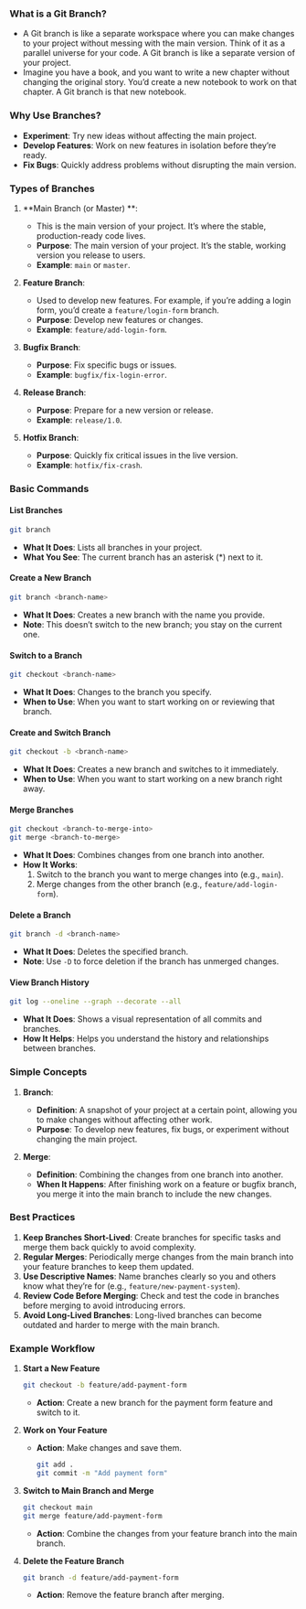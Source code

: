 ### What is a Git Branch?
- A Git branch is like a separate workspace where you can make changes to your project without messing with the main version. Think of it as a parallel universe for your code. A Git branch is like a separate version of your project. 
- Imagine you have a book, and you want to write a new chapter without changing the original story. You’d create a new notebook to work on that chapter. A Git branch is that new notebook.

### Why Use Branches?

- **Experiment**: Try new ideas without affecting the main project.
- **Develop Features**: Work on new features in isolation before they’re ready.
- **Fix Bugs**: Quickly address problems without disrupting the main version.

### Types of Branches

1. **Main Branch (or Master) **:
   -  This is the main version of your project. It’s where the stable, production-ready code lives.
   - **Purpose**: The main version of your project. It’s the stable, working version you release to users.
   - **Example**: `main` or `master`.

2. **Feature Branch**:
   -  Used to develop new features. For example, if you’re adding a login form, you’d create a `feature/login-form` branch.
   - **Purpose**: Develop new features or changes.
   - **Example**: `feature/add-login-form`.

4. **Bugfix Branch**:
   - **Purpose**: Fix specific bugs or issues.
   - **Example**: `bugfix/fix-login-error`.

5. **Release Branch**:
   - **Purpose**: Prepare for a new version or release.
   - **Example**: `release/1.0`.

6. **Hotfix Branch**:
   - **Purpose**: Quickly fix critical issues in the live version.
   - **Example**: `hotfix/fix-crash`.

### Basic Commands

#### **List Branches**
```bash
git branch
```
- **What It Does**: Lists all branches in your project.
- **What You See**: The current branch has an asterisk (*) next to it.

#### **Create a New Branch**
```bash
git branch <branch-name>
```
- **What It Does**: Creates a new branch with the name you provide.
- **Note**: This doesn’t switch to the new branch; you stay on the current one.

#### **Switch to a Branch**
```bash
git checkout <branch-name>
```
- **What It Does**: Changes to the branch you specify.
- **When to Use**: When you want to start working on or reviewing that branch.

#### **Create and Switch Branch**
```bash
git checkout -b <branch-name>
```
- **What It Does**: Creates a new branch and switches to it immediately.
- **When to Use**: When you want to start working on a new branch right away.

#### **Merge Branches**
```bash
git checkout <branch-to-merge-into>
git merge <branch-to-merge>
```
- **What It Does**: Combines changes from one branch into another.
- **How It Works**:
  1. Switch to the branch you want to merge changes into (e.g., `main`).
  2. Merge changes from the other branch (e.g., `feature/add-login-form`).

#### **Delete a Branch**
```bash
git branch -d <branch-name>
```
- **What It Does**: Deletes the specified branch.
- **Note**: Use `-D` to force deletion if the branch has unmerged changes.

#### **View Branch History**
```bash
git log --oneline --graph --decorate --all
```
- **What It Does**: Shows a visual representation of all commits and branches.
- **How It Helps**: Helps you understand the history and relationships between branches.

### Simple Concepts

1. **Branch**:
   - **Definition**: A snapshot of your project at a certain point, allowing you to make changes without affecting other work.
   - **Purpose**: To develop new features, fix bugs, or experiment without changing the main project.

2. **Merge**:
   - **Definition**: Combining the changes from one branch into another.
   - **When It Happens**: After finishing work on a feature or bugfix branch, you merge it into the main branch to include the new changes.

### Best Practices

1. **Keep Branches Short-Lived**: Create branches for specific tasks and merge them back quickly to avoid complexity.
2. **Regular Merges**: Periodically merge changes from the main branch into your feature branches to keep them updated.
3. **Use Descriptive Names**: Name branches clearly so you and others know what they’re for (e.g., `feature/new-payment-system`).
4. **Review Code Before Merging**: Check and test the code in branches before merging to avoid introducing errors.
5. **Avoid Long-Lived Branches**: Long-lived branches can become outdated and harder to merge with the main branch.

### Example Workflow

1. **Start a New Feature**
   ```bash
   git checkout -b feature/add-payment-form
   ```
   - **Action**: Create a new branch for the payment form feature and switch to it.

2. **Work on Your Feature**
   - **Action**: Make changes and save them.
     ```bash
     git add .
     git commit -m "Add payment form"
     ```

3. **Switch to Main Branch and Merge**
   ```bash
   git checkout main
   git merge feature/add-payment-form
   ```
   - **Action**: Combine the changes from your feature branch into the main branch.

4. **Delete the Feature Branch**
   ```bash
   git branch -d feature/add-payment-form
   ```
   - **Action**: Remove the feature branch after merging.
